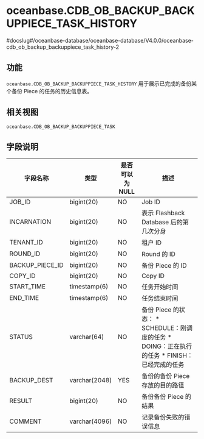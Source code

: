 oceanbase.CDB_OB_BACKUP_BACKUPPIECE_TASK_HISTORY 
=====================================================================
#docslug#/oceanbase-database/oceanbase-database/V4.0.0/oceanbase-cdb_ob_backup_backuppiece_task_history-2


功能 
-----------------------

`oceanbase.CDB_OB_BACKUP_BACKUPPIECE_TASK_HISTORY` 用于展示已完成的备份某个备份 Piece 的任务的历史信息表。

相关视图 
-------------------------

`oceanbase.CDB_OB_BACKUP_BACKUPPIECE_TASK`

字段说明 
-------------------------



|      字段名称       |      类型       | 是否可以为 NULL |                                                                                                     描述                                                                                                      |
|-----------------|---------------|------------|-------------------------------------------------------------------------------------------------------------------------------------------------------------------------------------------------------------|
| JOB_ID          | bigint(20)    | NO         | Job ID                                                                                                                                                                                                      |
| INCARNATION     | bigint(20)    | NO         | 表示 Flashback Database 后的第几次分身                                                                                                                                                                               |
| TENANT_ID       | bigint(20)    | NO         | 租户 ID                                                                                                                                                                                                       |
| ROUND_ID        | bigint(20)    | NO         | Round 的 ID                                                                                                                                                                                                  |
| BACKUP_PIECE_ID | bigint(20)    | NO         | 备份 Piece 的 ID                                                                                                                                                                                               |
| COPY_ID         | bigint(20)    | NO         | Copy ID                                                                                                                                                                                                     |
| START_TIME      | timestamp(6)  | NO         | 任务开始时间                                                                                                                                                                                                      |
| END_TIME        | timestamp(6)  | NO         | 任务结束时间                                                                                                                                                                                                      |
| STATUS          | varchar(64)   | NO         | 备份 Piece 的状态： * SCHEDULE：刚调度的任务   * DOING：正在执行的任务   * FINISH：已经完成的任务    |
| BACKUP_DEST     | varchar(2048) | YES        | 备份的备份 Piece 存放的目的路径                                                                                                                                                                                         |
| RESULT          | bigint(20)    | NO         | 备份备份 Piece 的结果                                                                                                                                                                                              |
| COMMENT         | varchar(4096) | NO         | 记录备份失败的错误信息                                                                                                                                                                                                 |


